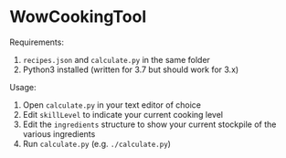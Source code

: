 # WowCookingTool

Requirements:
1. `recipes.json` and `calculate.py` in the same folder
2. Python3 installed (written for 3.7 but should work for 3.x)

Usage:
1. Open `calculate.py` in your text editor of choice
2. Edit `skillLevel` to indicate your current cooking level
3. Edit the `ingredients` structure to show your current stockpile of the various ingredients
4. Run `calculate.py` (e.g. `./calculate.py`)